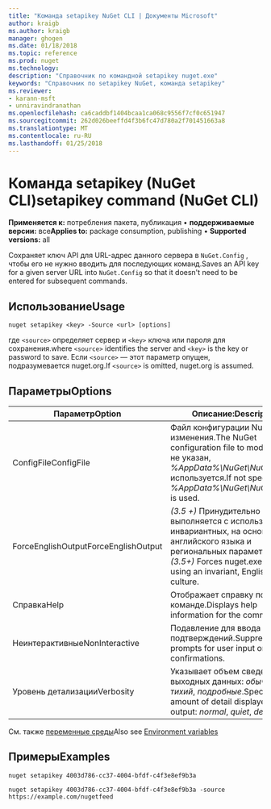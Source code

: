 ```yaml
---
title: "Команда setapikey NuGet CLI | Документы Microsoft"
author: kraigb
ms.author: kraigb
manager: ghogen
ms.date: 01/18/2018
ms.topic: reference
ms.prod: nuget
ms.technology: 
description: "Справочник по командной setapikey nuget.exe"
keywords: "Справочник по setapikey NuGet, команда setapikey"
ms.reviewer:
- karann-msft
- unniravindranathan
ms.openlocfilehash: ca6caddbf1404bcaa1ca068c9556f7cf0c651947
ms.sourcegitcommit: 262d026beeffd4f3b6fc47d780a2f701451663a8
ms.translationtype: MT
ms.contentlocale: ru-RU
ms.lasthandoff: 01/25/2018
---
```

# <a name="setapikey-command-nuget-cli"></a><span data-ttu-id="81838-104">Команда setapikey (NuGet CLI)</span><span class="sxs-lookup"><span data-stu-id="81838-104">setapikey command (NuGet CLI)</span></span>

<span data-ttu-id="81838-105">**Применяется к:** потребления пакета, публикация &bullet; **поддерживаемые версии:** все</span><span class="sxs-lookup"><span data-stu-id="81838-105">**Applies to:** package consumption, publishing &bullet; **Supported versions:** all</span></span>

<span data-ttu-id="81838-106">Сохраняет ключ API для URL-адрес данного сервера в `NuGet.Config` , чтобы его не нужно вводить для последующих команд.</span><span class="sxs-lookup"><span data-stu-id="81838-106">Saves an API key for a given server URL into `NuGet.Config` so that it doesn't need to be entered for subsequent commands.</span></span>

## <a name="usage"></a><span data-ttu-id="81838-107">Использование</span><span class="sxs-lookup"><span data-stu-id="81838-107">Usage</span></span>

```cli
nuget setapikey <key> -Source <url> [options]
```

<span data-ttu-id="81838-108">где `<source>` определяет сервер и `<key>` ключа или пароля для сохранения.</span><span class="sxs-lookup"><span data-stu-id="81838-108">where `<source>` identifies the server and `<key>` is the key or password to save.</span></span> <span data-ttu-id="81838-109">Если `<source>` — этот параметр опущен, подразумевается nuget.org.</span><span class="sxs-lookup"><span data-stu-id="81838-109">If `<source>` is omitted, nuget.org is assumed.</span></span>

## <a name="options"></a><span data-ttu-id="81838-110">Параметры</span><span class="sxs-lookup"><span data-stu-id="81838-110">Options</span></span>

| <span data-ttu-id="81838-111">Параметр</span><span class="sxs-lookup"><span data-stu-id="81838-111">Option</span></span> | <span data-ttu-id="81838-112">Описание:</span><span class="sxs-lookup"><span data-stu-id="81838-112">Description</span></span> |
| --- | --- |
| <span data-ttu-id="81838-113">ConfigFile</span><span class="sxs-lookup"><span data-stu-id="81838-113">ConfigFile</span></span> | <span data-ttu-id="81838-114">Файл конфигурации NuGet для изменения.</span><span class="sxs-lookup"><span data-stu-id="81838-114">The NuGet configuration file to modify.</span></span> <span data-ttu-id="81838-115">Если не указан, *%AppData%\NuGet\NuGet.Config* используется.</span><span class="sxs-lookup"><span data-stu-id="81838-115">If not specified, *%AppData%\NuGet\NuGet.Config* is used.</span></span> |
| <span data-ttu-id="81838-116">ForceEnglishOutput</span><span class="sxs-lookup"><span data-stu-id="81838-116">ForceEnglishOutput</span></span> | <span data-ttu-id="81838-117">*(3.5 +)*  Принудительно nuget.exe выполняется с использованием инвариантных, на основе английского языка и региональных параметров.</span><span class="sxs-lookup"><span data-stu-id="81838-117">*(3.5+)* Forces nuget.exe to run using an invariant, English-based culture.</span></span> |
| <span data-ttu-id="81838-118">Справка</span><span class="sxs-lookup"><span data-stu-id="81838-118">Help</span></span> | <span data-ttu-id="81838-119">Отображает справку по команде.</span><span class="sxs-lookup"><span data-stu-id="81838-119">Displays help information for the command.</span></span> |
| <span data-ttu-id="81838-120">Неинтерактивные</span><span class="sxs-lookup"><span data-stu-id="81838-120">NonInteractive</span></span> | <span data-ttu-id="81838-121">Подавление для ввода данных и подтверждений.</span><span class="sxs-lookup"><span data-stu-id="81838-121">Suppresses prompts for user input or confirmations.</span></span> |
| <span data-ttu-id="81838-122">Уровень детализации</span><span class="sxs-lookup"><span data-stu-id="81838-122">Verbosity</span></span> | <span data-ttu-id="81838-123">Указывает объем сведений в выходных данных: *обычного*, *тихий*, *подробные*.</span><span class="sxs-lookup"><span data-stu-id="81838-123">Specifies the amount of detail displayed in the output: *normal*, *quiet*, *detailed*.</span></span> |

<span data-ttu-id="81838-124">См. также [переменные среды](cli-ref-environment-variables.md)</span><span class="sxs-lookup"><span data-stu-id="81838-124">Also see [Environment variables](cli-ref-environment-variables.md)</span></span>

## <a name="examples"></a><span data-ttu-id="81838-125">Примеры</span><span class="sxs-lookup"><span data-stu-id="81838-125">Examples</span></span>

```cli
nuget setapikey 4003d786-cc37-4004-bfdf-c4f3e8ef9b3a

nuget setapikey 4003d786-cc37-4004-bfdf-c4f3e8ef9b3a -source https://example.com/nugetfeed
```
